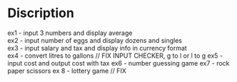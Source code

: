 # Discription

ex1 - input 3 numbers and display average <br />
ex2 - input number of eggs and display dozens and singles <br />
ex3 - input salary and tax and display info in currency format <br />
ex4 - convert litres to gallons // FIX INPUT CHECKER, g to l or l to g 
ex5 - input cost and output cost with tax 
ex6 - number guessing game 
ex7 - rock paper scissors 
ex 8 - lottery game // FIX 
